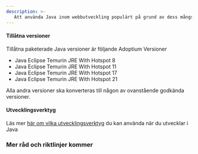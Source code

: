 ```yaml
---
description: >-
   Att använda Java inom webbutveckling populärt på grund av dess mångsidighet, prestanda, skalbarhet och kompatibilitet med olika plattformar och ramverk. Här nedan finner du några riktlinjer och information om hur vi inom Västra Götalandsregionen jobbar med Java
---
```




#### Tillåtna versioner 

Tillåtna paketerade Java versioner är följande Adoptium Versioner

- Java Eclipse  Temurin JRE With Hotspot 8
- Java Eclipse  Temurin JRE With Hotspot 11
- Java Eclipse  Temurin JRE With Hotspot 17
- Java Eclipse  Temurin JRE With Hotspot 21



Alla andra versioner ska konverteras till någon av ovanstående godkända versioner.

#### Utvecklingsverktyg
Läs mer [här om vilka utvecklingsverktyg](../../plattformsstoed/utvecklingsverktyg.md) du kan använda när du utvecklar i Java


### Mer råd och riktlinjer kommer
